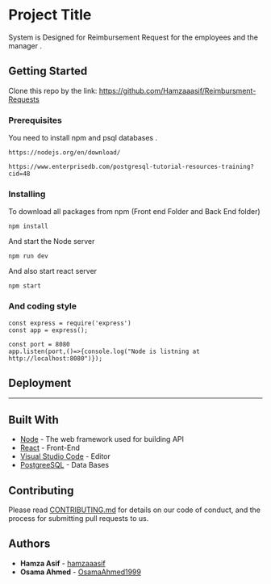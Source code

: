 


# Project Title

System is Designed for Reimbursement Request for the employees and the manager .

## Getting Started

Clone this repo by the link: https://github.com/Hamzaaasif/Reimbursment-Requests

### Prerequisites

You need to install npm and psql databases . 

```
https://nodejs.org/en/download/
```
```
https://www.enterprisedb.com/postgresql-tutorial-resources-training?cid=48
```

### Installing

To download all packages from npm (Front end Folder and Back End folder)


```
npm install
```

And start the Node server

```
npm run dev
```
And also start react server

```
npm start
```

### And coding style 


```
const express = require('express')
const app = express();

const port = 8080
app.listen(port,()=>{console.log("Node is listning at http://localhost:8080")});
```

## Deployment

-----------------------------------

## Built With

* [Node](https://nodejs.org/api/documentation.html) - The web framework used for building API
* [React](https://reactjs.org/tutorial/tutorial.html) - Front-End
* [Visual Studio Code](https://code.visualstudio.com/) - Editor
* [PostgreeSQL](https://www.postgresql.org/) - Data Bases


## Contributing

Please read [CONTRIBUTING.md](https://gist.github.com/PurpleBooth/b24679402957c63ec426) for details on our code of conduct, and the process for submitting pull requests to us.


## Authors

* **Hamza Asif** -  [hamzaaasif](https://github.com/hamzaaasif)
* **Osama Ahmed** - [OsamaAhmed1999](https://github.com/OsamaAhmed1999)


